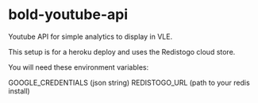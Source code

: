 # bold-youtube-api
Youtube API for simple analytics to display in VLE.

This setup is for a heroku deploy and uses the Redistogo cloud store. 

You will need these environment variables:

GOOGLE_CREDENTIALS (json string)
REDISTOGO_URL (path to your redis install)
